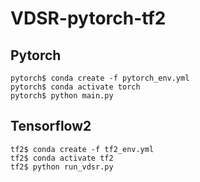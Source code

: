 # VDSR-pytorch-tf2





## Pytorch

```shell
pytorch$ conda create -f pytorch_env.yml
pytorch$ conda activate torch
pytorch$ python main.py
```



## Tensorflow2

```shell
tf2$ conda create -f tf2_env.yml
tf2$ conda activate tf2
tf2$ python run_vdsr.py
```



